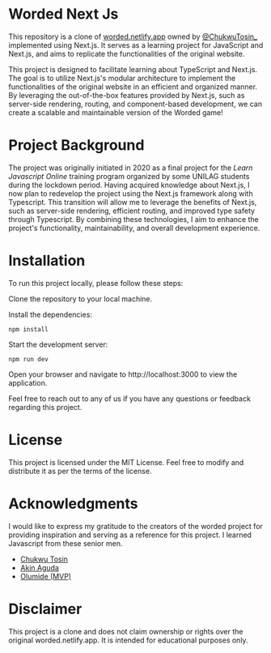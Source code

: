 # Worded Next Js 

This repository is a clone of [worded.netlify.app](https://worded.netlify.app) owned by [@ChukwuTosin_](https://github.com/folucode/worded/) implemented using Next.js. It serves as a learning project for JavaScript and Next.js, and aims to replicate the functionalities of the original website.

This project is designed to facilitate learning about TypeScript and Next.js. The goal is to utilize Next.js's modular architecture to implement the functionalities of the original website in an efficient and organized manner. By leveraging the out-of-the-box features provided by Next.js, such as server-side rendering, routing, and component-based development, we can create a scalable and maintainable version of the Worded game!

# Project Background
The project was originally initiated in 2020 as a final project for the *Learn Javascript Online* training program organized by some UNILAG students during the lockdown period. Having acquired knowledge about Next.js, I now plan to redevelop the project using the Next.js framework along with Typescript. This transition will allow me to leverage the benefits of Next.js, such as server-side rendering, efficient routing, and improved type safety through Typescript. By combining these technologies, I aim to enhance the project's functionality, maintainability, and overall development experience.

# Installation
To run this project locally, please follow these steps:

Clone the repository to your local machine.

Install the dependencies:
```
npm install
```

Start the development server:
```
npm run dev
```

Open your browser and navigate to http://localhost:3000 to view the application.

Feel free to reach out to any of us if you have any questions or feedback regarding this project.

# License
This project is licensed under the MIT License. Feel free to modify and distribute it as per the terms of the license.

# Acknowledgments
I would like to express my gratitude to the creators of the worded project for providing inspiration and serving as a reference for this project.
I learned Javascript from these senior men.

 - [Chukwu Tosin](https://github.com/folucode)
 - [Akin Aguda](https://github.com/AkinAguda)
 - [Olumide (MVP)](https://github.com/onyxolu)

# Disclaimer
This project is a clone and does not claim ownership or rights over the original worded.netlify.app. It is intended for educational purposes only.

